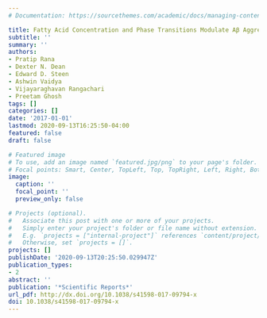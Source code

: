 ```yaml
---
# Documentation: https://sourcethemes.com/academic/docs/managing-content/

title: Fatty Acid Concentration and Phase Transitions Modulate Aβ Aggregation Pathways
subtitle: ''
summary: ''
authors:
- Pratip Rana
- Dexter N. Dean
- Edward D. Steen
- Ashwin Vaidya
- Vijayaraghavan Rangachari
- Preetam Ghosh
tags: []
categories: []
date: '2017-01-01'
lastmod: 2020-09-13T16:25:50-04:00
featured: false
draft: false

# Featured image
# To use, add an image named `featured.jpg/png` to your page's folder.
# Focal points: Smart, Center, TopLeft, Top, TopRight, Left, Right, BottomLeft, Bottom, BottomRight.
image:
  caption: ''
  focal_point: ''
  preview_only: false

# Projects (optional).
#   Associate this post with one or more of your projects.
#   Simply enter your project's folder or file name without extension.
#   E.g. `projects = ["internal-project"]` references `content/project/deep-learning/index.md`.
#   Otherwise, set `projects = []`.
projects: []
publishDate: '2020-09-13T20:25:50.029947Z'
publication_types:
- 2
abstract: ''
publication: '*Scientific Reports*'
url_pdf: http://dx.doi.org/10.1038/s41598-017-09794-x
doi: 10.1038/s41598-017-09794-x
---
```

